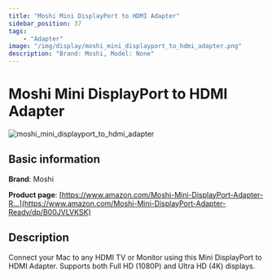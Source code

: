 ```yaml
---
title: "Moshi Mini DisplayPort to HDMI Adapter"
sidebar_position: 37
tags:
    - "Adapter"
image: "/img/display/moshi_mini_displayport_to_hdmi_adapter.png"
description: "Brand: Moshi, Model: None"
---
```

# Moshi Mini DisplayPort to HDMI Adapter

![moshi_mini_displayport_to_hdmi_adapter](/img/display/moshi_mini_displayport_to_hdmi_adapter.png)

## Basic information

**Brand**: Moshi

**Product page**: [https://www.amazon.com/Moshi-Mini-DisplayPort-Adapter-R...](https://www.amazon.com/Moshi-Mini-DisplayPort-Adapter-Ready/dp/B00JVLVKSK)

## Description

Connect your Mac to any HDMI TV or Monitor using this Mini DisplayPort to HDMI Adapter\. Supports both Full HD \(1080P\) and Ultra HD \(4K\) displays\.

